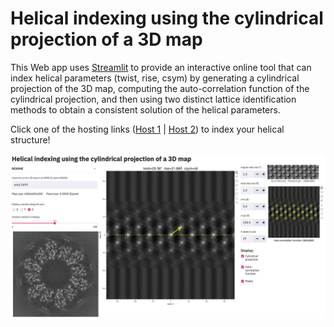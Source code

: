 # Helical indexing using the cylindrical projection of a 3D map
This Web app uses [Streamlit](https://www.streamlit.io) to provide an interactive online tool that can index helical parameters (twist, rise, csym) by generating a cylindrical projection of the 3D map, computing the auto-correlation function of the cylindrical projection, and then using two distinct lattice identification methods to obtain a consistent solution of the helical parameters.

Click one of the hosting links (<a href="https://helical-indexing-3dmap.herokuapp.com">Host 1</a> | <a href="https://share.streamlit.io/wjiang/helical-indexing-3dmap/main">Host 2</a>) to index your helical structure!</a>

<a href="https://helical-indexing-3dmap.herokuapp.com"><img src="./helical_indexing.png" width="600"></a>
